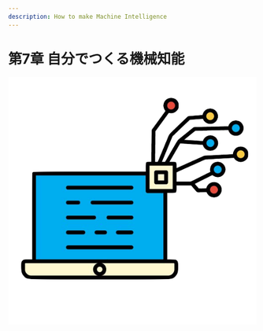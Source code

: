 ```yaml
---
description: How to make Machine Intelligence
---
```


# 第7章 自分でつくる機械知能

![Chapter-7](../.gitbook/assets/chapter-7.png)



